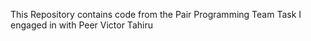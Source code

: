 This Repository contains code from the Pair Programming Team Task I engaged in with Peer Victor Tahiru
